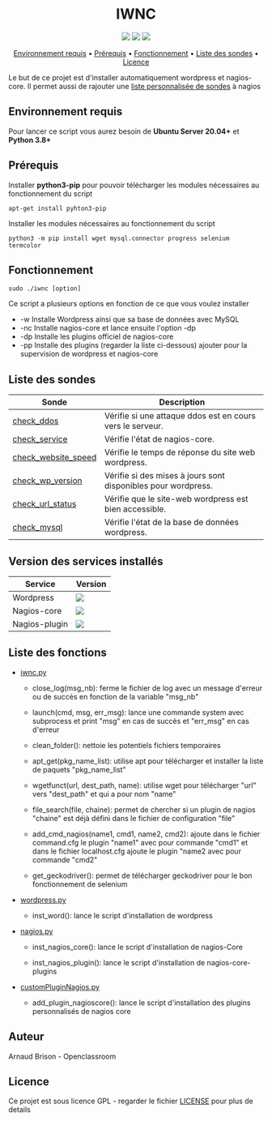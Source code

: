 <h1 align="center">IWNC</h1>

<p align="center">
   <a href="https://ubuntu.com/download/server" title="Ubuntu"><img src="https://img.shields.io/badge/Ubuntu%20Server-20.04%2B-orange?style=plastic&logo=ubuntu"></a>
   <a href="https://docs.python.org/3/" title="Python"><img src="https://img.shields.io/badge/Python-3.8%2B-yellow?style=plastic&logo=python"></a>
   <a href="./LICENSE" title="License"><img src="https://img.shields.io/badge/Licence-GNU%203.0-green?style=plastic"></a>
</p>

<p align="center">
  <a href="#Environnement-requis">Environnement requis</a> •
  <a href="#Prérequis">Prérequis</a> •
  <a href="#Fonctionnement">Fonctionnement</a> •
  <a href="#Liste-des-sondes">Liste des sondes</a> •
  <a href="#Licence">Licence</a>
</p>

Le but de ce projet est d'installer automatiquement wordpress et nagios-core.
Il permet aussi de rajouter une [liste personnalisée de sondes](#Liste-des-sondes) à nagios

## Environnement requis
Pour lancer ce script vous aurez besoin de **Ubuntu Server 20.04+** et **Python 3.8+**

## Prérequis

Installer **python3-pip** pour pouvoir télécharger les modules nécessaires au fonctionnement du script
```
apt-get install pyhton3-pip
```

Installer les modules nécessaires au fonctionnement du script
```
python3 -m pip install wget mysql.connector progress selenium termcolor
```

## Fonctionnement

```
sudo ./iwnc [option]
```

Ce script a plusieurs options en fonction de ce que vous voulez installer

* -w Installe Wordpress ainsi que sa base de données avec MySQL
* -nc Installe nagios-core et lance ensuite l'option -dp
* -dp Installe les plugins officiel de nagios-core
* -pp Installe des plugins (regarder la liste ci-dessous) ajouter pour la supervision de wordpress et nagios-core

## Liste des sondes

| Sonde                 | Description                                                   |
| --------------------- | ------------------------------------------------------------- |
| [check_ddos]          | Vérifie si une attaque ddos est  en cours vers le serveur.    |
| [check_service]       | Vérifie l'état de nagios-core.                                |
| [check_website_speed] | Vérifie le temps de réponse du site web wordpress.            |
| [check_wp_version]    | Vérifie si des mises à jours sont disponibles pour wordpress. |
| [check_url_status]    | Vérifie que le site-web wordpress est bien accessible.        |
| [check_mysql]         | Vérifie l'état de la base de données wordpress.               |

[check_ddos]: https://exchange.nagios.org/directory/Plugins/Security/check_ddos/details
[check_service]: https://github.com/jonschipp/nagios-plugins
[check_website_speed]: https://exchange.nagios.org/directory/Plugins/Websites%2C-Forms-and-Transactions/Check-Website-Speed/details
[check_wp_version]: https://exchange.nagios.org/directory/Plugins/CMS-and-Blog-Software/Wordpress/check_wp_version/details
[check_url_status]: https://exchange.nagios.org/directory/Plugins/Websites%2C-Forms-and-Transactions/check_url_status/details
[check_mysql]: https://github.com/nagios-plugins/nagios-plugins

## Version des services installés

| Service       | Version                                                     |
| --------------| ------------------------------------------------------------- |
| Wordpress     | <a href="" title="Wordpress"><img src="https://img.shields.io/badge/verison-5.4.2-blue?style=plastic&logo=wordpress"></a>                                                     |
| Nagios-core   | <a href="" title="Nagios-Core"><img src="https://img.shields.io/badge/version-4.4.5-brightgreen?style=plastic"></a>                                |
| Nagios-plugin | <a href="" title="Nagios-Plugin"><img src="https://img.shields.io/badge/version-2.3.3-brightgreen?style=plastic"></a>      |

## Liste des fonctions

* [iwnc.py](./iwnc.py)

    * close_log(msg_nb): ferme le fichier de log avec un message d'erreur ou de succès en fonction de la variable "msg_nb"

    * launch(cmd, msg, err_msg): lance une commande system avec subprocess et print "msg" en cas de succès et "err_msg" en cas d'erreur

    * clean_folder(): nettoie les potentiels fichiers temporaires

    * apt_get(pkg_name_list): utilise apt pour télécharger et installer la liste de paquets "pkg_name_list"

    * wgetfunct(url, dest_path, name): utilise wget pour télécharger "url" vers "dest_path" et qui a pour nom "name"

    * file_search(file, chaine): permet de chercher si un plugin de nagios "chaine" est déjà défini dans le fichier de configuration "file"

    * add_cmd_nagios(name1, cmd1, name2, cmd2): ajoute dans le fichier command.cfg le plugin "name1" avec pour commande "cmd1" et dans le fichier localhost.cfg ajoute le plugin "name2 avec pour commande "cmd2"

    * get_geckodriver(): permet de télécharger geckodriver pour le bon fonctionnement de selenium

* [wordpress.py](./wordpress.py)

    * inst_word(): lance le script d'installation de wordpress

* [nagios.py](./nagios.py)

    * inst_nagios_core(): lance le script d'installation de nagios-Core

    * inst_nagios_plugin(): lance le script d'installation de nagios-core-plugins

* [customPluginNagios.py](./customPluginNagios.py)

    * add_plugin_nagioscore(): lance le script d'installation des plugins personnalisés de nagios core

## Auteur
Arnaud Brison - Openclassroom

## Licence
Ce projet est sous licence GPL - regarder le fichier [LICENSE](./LICENSE) pour plus de details
